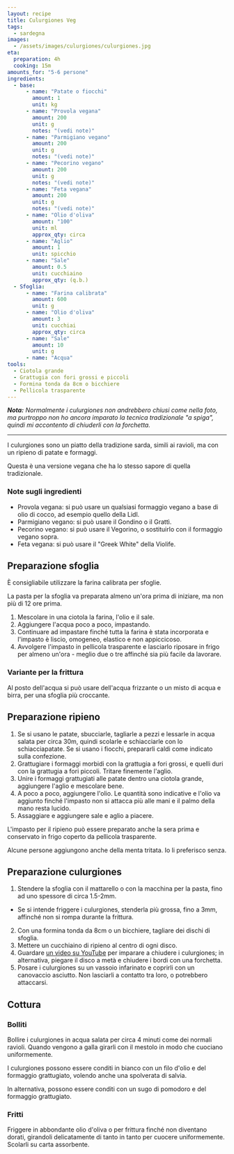 ```yaml
---
layout: recipe
title: Culurgiones Veg
tags:
  - sardegna
images:
  - /assets/images/culurgiones/culurgiones.jpg
eta:
  preparation: 4h
  cooking: 15m
amounts_for: "5-6 persone"
ingredients:
  - base:
      - name: "Patate o fiocchi"
        amount: 1
        unit: kg
      - name: "Provola vegana"
        amount: 200
        unit: g
        notes: "(vedi note)"
      - name: "Parmigiano vegano"
        amount: 200
        unit: g
        notes: "(vedi note)"
      - name: "Pecorino vegano"
        amount: 200
        unit: g
        notes: "(vedi note)"
      - name: "Feta vegana"
        amount: 200
        unit: g
        notes: "(vedi note)"
      - name: "Olio d'oliva"
        amount: "100"
        unit: ml
        approx_qty: circa
      - name: "Aglio"
        amount: 1
        unit: spicchio
      - name: "Sale"
        amount: 0.5
        unit: cucchiaino
        approx_qty: (q.b.)
  - Sfoglia:
      - name: "Farina calibrata"
        amount: 600
        unit: g
      - name: "Olio d'oliva"
        amount: 3
        unit: cucchiai
        approx_qty: circa
      - name: "Sale"
        amount: 10
        unit: g
      - name: "Acqua"
tools:
  - Ciotola grande
  - Grattugia con fori grossi e piccoli
  - Formina tonda da 8cm o bicchiere
  - Pellicola trasparente
---
```


***Nota:** Normalmente i culurgiones non andrebbero chiusi come nella foto, ma purtroppo non ho ancora imparato la
tecnica tradizionale "a spiga", quindi mi accontento di chiuderli con la forchetta.*

---

I culurgiones sono un piatto della tradizione sarda, simili ai ravioli, ma con un ripieno di patate e formaggi.

Questa è una versione vegana che ha lo stesso sapore di quella tradizionale.

### Note sugli ingredienti

- Provola vegana: si può usare un qualsiasi formaggio vegano a base di olio di cocco, ad esempio quello della Lidl.
- Parmigiano vegano: si può usare il Gondino o il Grattì.
- Pecorino vegano: si può usare il Vegorino, o sostituirlo con il formaggio vegano sopra.
- Feta vegana: si può usare il "Greek White" della Violife.

## Preparazione sfoglia

È consigliabile utilizzare la farina calibrata per sfoglie.

La pasta per la sfoglia va preparata almeno un'ora prima di iniziare, ma non più di 12 ore prima.

1. Mescolare in una ciotola la farina, l'olio e il sale.
2. Aggiungere l'acqua poco a poco, impastando.
3. Continuare ad impastare finché tutta la farina è stata incorporata e l'impasto è liscio, omogeneo, elastico e non
   appiccicoso.
4. Avvolgere l'impasto in pellicola trasparente e lasciarlo riposare in frigo per almeno un'ora - meglio due o tre
   affinché sia più facile da lavorare.

### Variante per la frittura

Al posto dell'acqua si può usare dell'acqua frizzante o un misto di acqua e birra, per una sfoglia più croccante.

## Preparazione ripieno

1. Se si usano le patate, sbucciarle, tagliarle a pezzi e lessarle in acqua salata per circa 30m, quindi scolarle e
   schiacciarle con lo schiacciapatate. Se si usano i fiocchi, prepararli caldi come indicato sulla confezione.
2. Grattugiare i formaggi morbidi con la grattugia a fori grossi, e quelli duri con la grattugia a fori piccoli.
   Tritare finemente l'aglio.
3. Unire i formaggi grattugiati alle patate dentro una ciotola grande, aggiungere l'aglio e mescolare bene.
4. A poco a poco, aggiungere l'olio. Le quantità sono indicative e l'olio va aggiunto finché l'impasto non si attacca
   più alle mani e il palmo della mano resta lucido.
5. Assaggiare e aggiungere sale e aglio a piacere.

L'impasto per il ripieno può essere preparato anche la sera prima e conservato in frigo coperto da pellicola
trasparente.

Alcune persone aggiungono anche della menta tritata. Io li preferisco senza.

## Preparazione culurgiones

1. Stendere la sfoglia con il mattarello o con la macchina per la pasta, fino ad uno spessore di circa 1.5-2mm.

- Se si intende friggere i culurgiones, stenderla più grossa, fino a 3mm, affinché non si rompa durante la frittura.

2. Con una formina tonda da 8cm o un bicchiere, tagliare dei dischi di sfoglia.
3. Mettere un cucchiaino di ripieno al centro di ogni disco.
4. Guardare [un video su YouTube](https://www.youtube.com/watch?v=OLJhLi5i160) per imparare a chiudere i culurgiones; in
   alternativa, piegare il disco a metà e chiudere i bordi con una forchetta.
5. Posare i culurgiones su un vassoio infarinato e coprirli con un canovaccio asciutto. Non lasciarli a contatto tra
   loro, o potrebbero attaccarsi.

## Cottura

### Bolliti

Bollire i culurgiones in acqua salata per circa 4 minuti come dei normali ravioli. Quando vengono a galla girarli con il
mestolo in modo che cuociano uniformemente.

I culurgiones possono essere conditi in bianco con un filo d'olio e del formaggio grattugiato, volendo anche una
spolverata di salvia.

In alternativa, possono essere conditi con un sugo di pomodoro e del formaggio grattugiato.

### Fritti

Friggere in abbondante olio d'oliva o per frittura finché non diventano dorati, girandoli delicatamente di tanto in
tanto per cuocere uniformemente. Scolarli su carta assorbente.
